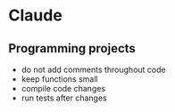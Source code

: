 # Claude

## Programming projects

- do not add comments throughout code 
- keep functions small
- compile code changes
- run tests after changes
